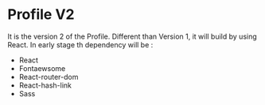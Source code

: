 # Profile V2

It is the version 2 of the Profile. Different than Version 1, it will build by using React.
In early stage th dependency will be :

- React
- Fontaewsome
- React-router-dom
- React-hash-link
- Sass

